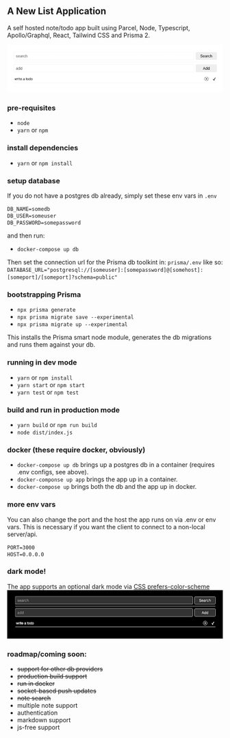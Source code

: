 A New List Application
-----------

A self hosted note/todo app built using Parcel, Node, Typescript, Apollo/Graphql, 
React, Tailwind CSS and Prisma 2.

![New List light mode](light-screenshot.png)

### pre-requisites
* `node` 
* `yarn` or `npm`

### install dependencies
* `yarn` or `npm install`

### setup database
If you do not have a postgres db already, simply set these env vars in `.env`
```
DB_NAME=somedb
DB_USER=someuser
DB_PASSWORD=somepassword
``` 
and then run:
* `docker-compose up db`

Then set the connection url for the Prisma db toolkint in: `prisma/.env` like so:
`DATABASE_URL="postgresql://[someuser]:[somepassword]@[somehost]:[someport]/[someport]?schema=public"`

### bootstrapping Prisma
* `npx prisma generate` 
* `npx prisma migrate save --experimental`
* `npx prisma migrate up --experimental`

This installs the Prisma smart node module, generates the db migrations and runs them against your db.  


### running in dev mode
* `yarn` or `npm install`
* `yarn start` or `npm start` 
* `yarn test` or `npm test`


### build and run in production mode
* `yarn build` or `npm run build`
* `node dist/index.js`

### docker (these require docker, obviously)
* `docker-compose up db` brings up a postgres db in a container (requires .env configs, see above). 
* `docker-componse up app` brings the app up in a container.
* `docker-compose up` brings both the db and the app up in docker.    


### more env vars

You can also change the port and the host the app runs on via .env or env vars. This is 
necessary if you want the client to connect to a non-local server/api.

```
PORT=3000
HOST=0.0.0.0
```

### dark mode!
The app supports an optional dark mode 
via [CSS prefers-color-scheme](https://developer.mozilla.org/en-US/docs/Web/CSS/@media/prefers-color-scheme)
![New List dark mode](dark-screenshot.png)

### roadmap/coming soon:
* ~~support for other db providers~~
* ~~production build support~~
* ~~run in docker~~ 
* ~~socket-based push updates~~
* ~~note search~~
* multiple note support
* authentication
* markdown support
* js-free support





